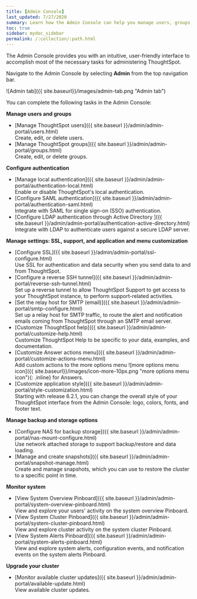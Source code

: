 ```yaml
---
title: [Admin Console]
last_updated: 7/27/2020
summary: Learn how the Admin Console can help you manage users, groups, security, authentication, and much more.
toc: true
sidebar: mydoc_sidebar
permalink: /:collection/:path.html
---
```


The Admin Console provides you with an intuitive, user-friendly interface to accomplish most of the necessary tasks for administering ThoughtSpot.

Navigate to the Admin Console by selecting **Admin** from the top navigation bar.

![Admin tab]({{ site.baseurl}}/images/admin-tab.png "Admin tab")

You can complete the following tasks in the Admin Console:

**Manage users and groups**
* [Manage ThoughtSpot users]({{ site.baseurl }}/admin/admin-portal/users.html)<br>
Create, edit, or delete users.
* [Manage ThoughtSpot groups]({{ site.baseurl }}/admin/admin-portal/groups.html)<br>
Create, edit, or delete groups.

**Configure authentication**
* [Manage local authentication]({{ site.baseurl }}/admin/admin-portal/authentication-local.html)<br>
Enable or disable ThoughtSpot's local authentication.
* [Configure SAML authentication]({{ site.baseurl }}/admin/admin-portal/authentication-saml.html)<br>
Integrate with SAML for single sign-on (SSO) authentication.
* [Configure LDAP authentication through Active Directory ]({{ site.baseurl }}/admin/admin-portal/authentication-active-directory.html)<br>
Integrate with LDAP to authenticate users against a secure LDAP server.

**Manage settings: SSL, support, and application and menu customization**
* [Configure SSL]({{ site.baseurl }}/admin/admin-portal/ssl-configure.html)<br>
Use SSL for authentication and data security when you send data to and from ThoughtSpot.
* [Configure a reverse SSH tunnel]({{ site.baseurl }}/admin/admin-portal/reverse-ssh-tunnel.html)<br>
Set up a reverse tunnel to allow ThoughtSpot Support to get access to your ThoughtSpot instance, to perform support-related activities.
* [Set the relay host for SMTP (email)]({{ site.baseurl }}/admin/admin-portal/smtp-configure.html)<br>
Set up a relay host for SMTP traffic, to route the alert and notification emails coming from ThoughtSpot through an SMTP email server.
* [Customize ThoughtSpot help]({{ site.baseurl }}/admin/admin-portal/customize-help.html)<br>
Customize ThoughtSpot Help to be specific to your data, examples, and documentation.
* [Customize Answer actions menu]({{ site.baseurl }}/admin/admin-portal/customize-actions-menu.html)<br>
Add custom actions to the more options menu ![more options menu icon]({{ site.baseurl}}/images/icon-more-10px.png "more options menu icon"){: .inline} for Answers.
* [Customize application style]({{ site.baseurl }}/admin/admin-portal/style-customization.html)<br>
Starting with release 6.2.1, you can change the overall style of your ThoughtSpot interface from the Admin Console: logo, colors, fonts, and footer text.

**Manage backup and storage options**
* [Configure NAS for backup storage]({{ site.baseurl }}/admin/admin-portal/nas-mount-configure.html)<br>
Use network attached storage to support backup/restore and data loading.
* [Manage and create snapshots]({{ site.baseurl }}/admin/admin-portal/snapshot-manage.html)<br>
Create and manage snapshots, which you can use to restore the cluster to a specific point in time.

**Monitor system**
* [View System Overview Pinboard]({{ site.baseurl }}/admin/admin-portal/system-overview-pinboard.html)<br>
View and explore your users' activity on the system overview Pinboard.
* [View System Cluster Pinboard]({{ site.baseurl }}/admin/admin-portal/system-cluster-pinboard.html)<br>
View and explore cluster activity on the system cluster Pinboard.
* [View System Alerts Pinboard]({{ site.baseurl }}/admin/admin-portal/system-alerts-pinboard.html)<br>
View and explore system alerts, configuration events, and notification events on the system alerts Pinboard.

**Upgrade your cluster**
* [Monitor available cluster updates]({{ site.baseurl }}/admin/admin-portal/available-update.html)<br>
View available cluster updates.
